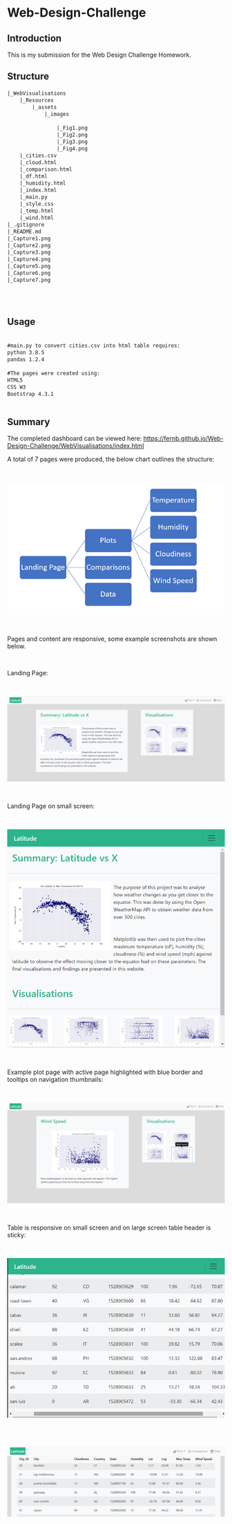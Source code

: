 # Web-Design-Challenge
## Introduction

This is my submission for the Web Design Challenge Homework.


## Structure
```
|_WebVisualisations
	|_Resources
		|_assets
			|_images

				|_Fig1.png
				|_Fig2.png
				|_Fig3.png
				|_Fig4.png
	|_cities.csv
	|_cloud.html
	|_comparison.html
	|_df.html
	|_humidity.html
	|_index.html
	|_main.py
	|_style.css
	|_temp.html
	|_wind.html
|_.gitignore
|_README.md
|_Capture1.png
|_Capture2.png
|_Capture3.png
|_Capture4.png
|_Capture5.png
|_Capture6.png
|_Capture7.png




```


## Usage

```

#main.py to convert cities.csv into html table requires:
python 3.8.5
pandas 1.2.4

#The pages were created using:
HTML5
CSS W3
Bootstrap 4.3.1


```


## Summary

The completed dashboard can be viewed here: https://fernb.github.io/Web-Design-Challenge/WebVisualisations/index.html

A total of 7 pages were produced, the below chart outlines the structure:

<br>

![Sitemap](Capture7.PNG)
 
<br>

Pages and content are responsive, some example screenshots are shown below.

<br>

Landing Page:

<br>

![Landing Page](Capture1.PNG)
 
<br>

Landing Page on small screen:

<br>

![Landing Page small screen](Capture2.PNG)
 
<br>

Example plot page with active page highlighted with blue border and tooltips on navigation thumbnails:

<br>

![plot example](Capture5.png)
 
<br>

Table is responsive on small screen and on large screen table header is sticky:

<br>

![table small](Capture6.png)
 
<br>

<br>

![table large](Capture4.PNG)
 
<br>
